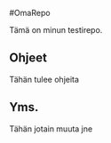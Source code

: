 #OmaRepo

Tämä on minun testirepo.

## Ohjeet

Tähän tulee ohjeita

## Yms.

Tähän jotain muuta jne
